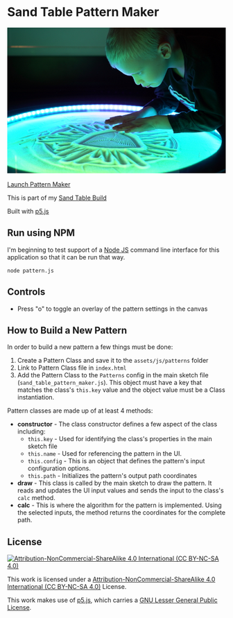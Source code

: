 # Sand Table Pattern Maker

![Sand Table](sand_table_pattern_maker.jpg)

[Launch Pattern Maker](https://markroland.github.io/sand-table-pattern-maker/)

This is part of my [Sand Table Build](https://markroland.com/portfolio/sand-table)

Built with [p5.js](https://p5js.org)

## Run using NPM

I'm beginning to test support of a [Node JS](https://nodejs.dev) command line interface for this application
so that it can be run that way.

```
node pattern.js
```

## Controls

 - Press "o" to toggle an overlay of the pattern settings in the canvas

## How to Build a New Pattern

In order to build a new pattern a few things must be done:

1. Create a Pattern Class and save it to the `assets/js/patterns` folder
2. Link to Pattern Class file in `index.html`
3. Add the Pattern Class to the `Patterns` config in the main sketch file (`sand_table_pattern_maker.js`).
   This object must have a key that matches the class's `this.key` value and the object value
   must be a Class instantiation.

Pattern classes are made up of at least 4 methods:

 - **constructor** - The class constructor defines a few aspect of the class including:
   - `this.key` - Used for identifying the class's properties in the main sketch file
   - `this.name` - Used for referencing the pattern in the UI.
   - `this.config` - This is an object that defines the pattern's input configuration options.
   - `this.path` - Initializes the pattern's output path coordinates
 - **draw** - This class is called by the main sketch to draw the pattern. It reads and
   updates the UI input values and sends the input to the class's `calc` method.
 - **calc** - This is where the algorithm for the pattern is implemented. Using the selected
   inputs, the method returns the coordinates for the complete path.

## License

[![Attribution-NonCommercial-ShareAlike 4.0 International (CC BY-NC-SA 4.0)](https://i.creativecommons.org/l/by-nd/2.0/88x31.png)](https://creativecommons.org/licenses/by-nc-sa/4.0/)

This work is licensed under a [Attribution-NonCommercial-ShareAlike 4.0 International (CC BY-NC-SA 4.0)](https://creativecommons.org/licenses/by-nc-sa/4.0/) License.

This work makes use of [p5.js](https://p5js.org), which carries a [GNU Lesser General Public License](https://p5js.org/copyright.html).
